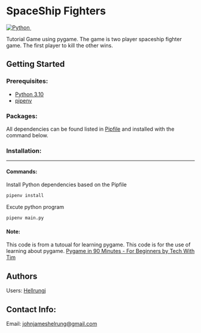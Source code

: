# SpaceShip Fighters

[![Python](https://img.shields.io/badge/-Python-05122A?style=flat&logo=python)&nbsp;](https://www.python.org/)

Tutorial Game using pygame. The game is two player spaceship fighter game. The first player to kill the other wins.

## Getting Started

### Prerequisites:
- [Python 3.10](https://www.python.org/downloads/release/python-3100/)
- [pipenv](https://pipenv.pypa.io/en/latest/)

### Packages:
All dependencies can be found listed in [Pipfile](./Pipfile) and installed with the command below.

### Installation:
---
#### Commands:
Install Python dependencies based on the Pipfile
```python
pipenv install
```
Excute python program
```python
pipenv main.py
```

#### Note:
This code is from a tutoual for learning pygame. This code is for the use of learning about pygame.
[Pygame in 90 Minutes - For Beginners by Tech With Tim](https://www.youtube.com/watch?v=jO6qQDNa2UY)

## Authors
Users: [Hellrungj](https://github.com/Hellrungj/)

## Contact Info:
Email: [johnjameshelrung@gmail.com](johnjameshellrung@gmail.com)
